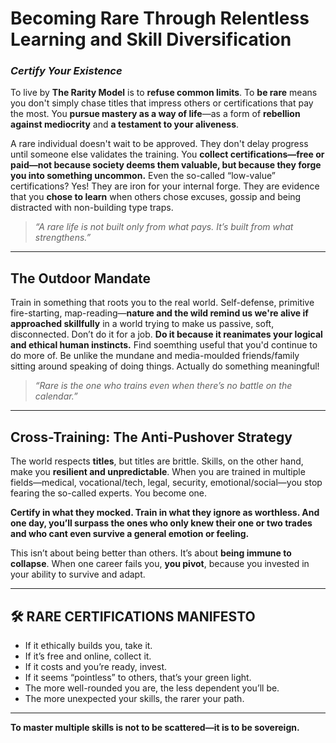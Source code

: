 # Becoming Rare Through Relentless Learning and Skill Diversification
### *Certify Your Existence*

To live by **The Rarity Model** is to **refuse common limits**. To **be rare** means you don't simply chase titles that impress others or certifications that pay the most. You **pursue mastery as a way of life**—as a form of **rebellion against mediocrity** and **a testament to your aliveness**.

A rare individual doesn't wait to be approved. They don't delay progress until someone else validates the training. You **collect certifications—free or paid—not because society deems them valuable, but because they forge you into something uncommon.** Even the so-called “low-value” certifications? Yes! They are iron for your internal forge. They are evidence that you **chose to learn** when others chose excuses, gossip and being distracted with non-building type traps.

> *“A rare life is not built only from what pays. It’s built from what strengthens.”*

---

## The Outdoor Mandate

Train in something that roots you to the real world. Self-defense,  primitive fire-starting, map-reading—**nature and the wild remind us we're alive if approached skillfully** in a world trying to make us passive, soft, disconnected. Don’t do it for a job. **Do it because it reanimates your logical and ethical human instincts.** Find soemthing useful that you'd continue to do more of. Be unlike the mundane and media-moulded friends/family sitting around speaking of doing things. Actually do something meaningful! 

> *“Rare is the one who trains even when there’s no battle on the calendar.”*

---

## Cross-Training: The Anti-Pushover Strategy

The world respects **titles**, but titles are brittle. Skills, on the other hand, make you **resilient and unpredictable**. When you are trained in multiple fields—medical, vocational/tech, legal, security, emotional/social—you stop fearing the so-called experts. You become one.

**Certify in what they mocked. Train in what they ignore as worthless. And one day, you’ll surpass the ones who only knew their one or two trades and who cant even survive a general emotion or feeling.**

This isn’t about being better than others. It’s about **being immune to collapse**. When one career fails you, **you pivot**, because you invested in your ability to survive and adapt.

---

## 🛠️ RARE CERTIFICATIONS MANIFESTO

- If it ethically builds you, take it.  
- If it’s free and online, collect it.  
- If it costs and you’re ready, invest.  
- If it seems “pointless” to others, that’s your green light.  
- The more well-rounded you are, the less dependent you’ll be.  
- The more unexpected your skills, the rarer your path.

---

**To master multiple skills is not to be scattered—it is to be sovereign.**
